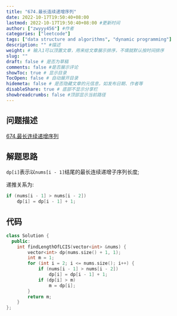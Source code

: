 ```yaml
---
title: "674.最长连续递增序列"
date: 2022-10-17T19:50:40+08:00
lastmod: 2022-10-17T19:50:40+08:00 #更新时间
author: ["zwyyy456"] #作者
categories: ["leetcode"]
tags: ["data structure and algorithms", "dynamic programming"]
description: "" #描述
weight: # 输入1可以顶置文章，用来给文章展示排序，不填就默认按时间排序
slug: ""
draft: false # 是否为草稿
comments: false #是否展示评论
showToc: true # 显示目录
TocOpen: false # 自动展开目录
hidemeta: false # 是否隐藏文章的元信息，如发布日期、作者等
disableShare: true # 底部不显示分享栏
showbreadcrumbs: false #顶部显示当前路径
---
```

## 问题描述
[674.最长连续递增序列](https://leetcode.cn/problems/longest-continuous-increasing-subsequence/)

## 解题思路
`dp[i]`表示以`nums[i - 1]`结尾的最长连续递增子序列长度;

递推关系为:
```cpp
if (nums[i - 1] > nums[i - 2])
    dp[i] = dp[i - 1] + 1;
```

## 代码
```cpp
class Solution {
  public:
    int findLengthOfLCIS(vector<int> &nums) {
        vector<int> dp(nums.size() + 1, 1);
        int m = 1;
        for (int i = 2; i <= nums.size(); i++) {
            if (nums[i - 1] > nums[i - 2])
                dp[i] = dp[i - 1] + 1;
            if (dp[i] > m)
                m = dp[i];
        }
        return m;
    }
};
```
